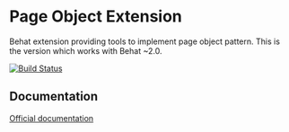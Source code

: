 Page Object Extension
=====================

Behat extension providing tools to implement page object pattern. This is the version which works with Behat ~2.0.

[![Build Status](https://secure.travis-ci.org/sensiolabs/BehatPageObjectExtension.png?branch=1.0)](http://travis-ci.org/sensiolabs/BehatPageObjectExtension)

## Documentation

[Official documentation](docs/index.rst)
